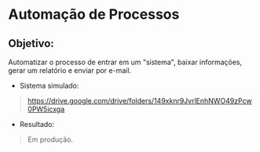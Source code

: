# Automação de Processos
## Objetivo: 
Automatizar o processo de entrar em um "sistema", baixar informações, gerar um relatório e enviar por e-mail.

- Sistema simulado:
>https://drive.google.com/drive/folders/149xknr9JvrlEnhNWO49zPcw0PW5icxga
 
- Resultado:
>Em produção.
